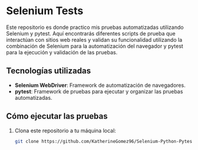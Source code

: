# Selenium Tests

Este repositorio es donde practico mis pruebas automatizadas utilizando Selenium y pytest. Aquí encontrarás diferentes scripts de prueba que interactúan con sitios web reales y validan su funcionalidad utilizando la combinación de Selenium para la automatización del navegador y pytest para la ejecución y validación de las pruebas.

## Tecnologías utilizadas

- **Selenium WebDriver**: Framework de automatización de navegadores.
- **pytest**: Framework de pruebas para ejecutar y organizar las pruebas automatizadas.
  
## Cómo ejecutar las pruebas

1. Clona este repositorio a tu máquina local:
   ```bash
   git clone https://github.com/KatherineGomez96/Selenium-Python-Pytest.git

